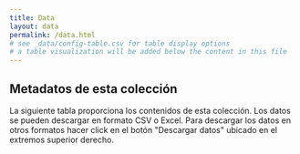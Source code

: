 ```yaml
---
title: Data
layout: data
permalink: /data.html
# see _data/config-table.csv for table display options
# a table visualization will be added below the content in this file
---
```


## Metadatos de esta colección

La siguiente tabla proporciona los contenidos de esta colección. Los datos se pueden descargar en formato CSV o Excel. Para descargar los datos en otros formatos hacer click en el botón "Descargar datos" ubicado en el extremos superior derecho.
